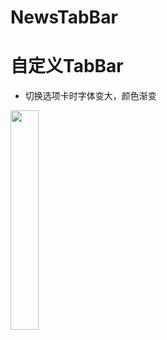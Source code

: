 # NewsTabBar
自定义TabBar
===
* 切换选项卡时字体变大，颜色渐变

<img src="http://tedshu.com/images/NewsTabBar/screenshots/1.png" width = "30%" />
